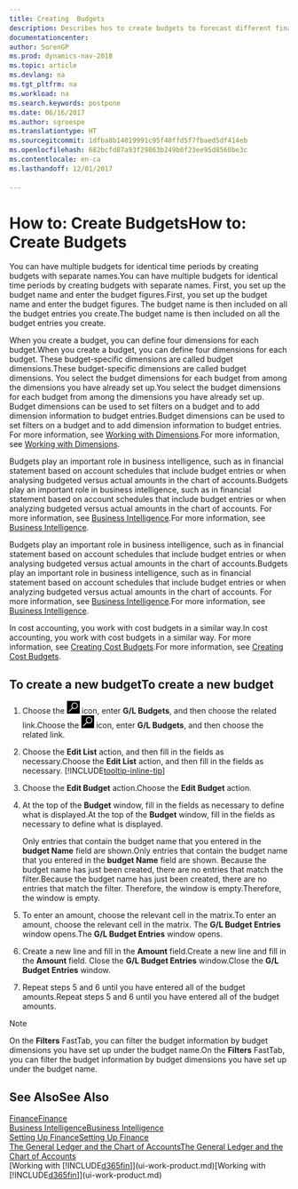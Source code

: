 ```yaml
---
title: Creating  Budgets
description: Describes hos to create budgets to forecast different financial activities and assign dimensions for business intelligence purposes.
documentationcenter: 
author: SorenGP
ms.prod: dynamics-nav-2018
ms.topic: article
ms.devlang: na
ms.tgt_pltfrm: na
ms.workload: na
ms.search.keywords: postpone
ms.date: 06/16/2017
ms.author: sgroespe
ms.translationtype: HT
ms.sourcegitcommit: 1dfba8b14019991c95f40ffd5f7fbaed5df414eb
ms.openlocfilehash: 682bcfd87a93f29863b249b0f23ee95d8560be3c
ms.contentlocale: en-ca
ms.lasthandoff: 12/01/2017

---
```

# <a name="how-to-create--budgets"></a><span data-ttu-id="9faa8-103">How to: Create  Budgets</span><span class="sxs-lookup"><span data-stu-id="9faa8-103">How to: Create  Budgets</span></span>
<span data-ttu-id="9faa8-104">You can have multiple budgets for identical time periods by creating budgets with separate names.</span><span class="sxs-lookup"><span data-stu-id="9faa8-104">You can have multiple budgets for identical time periods by creating budgets with separate names.</span></span> <span data-ttu-id="9faa8-105">First, you set up the budget name and enter the budget figures.</span><span class="sxs-lookup"><span data-stu-id="9faa8-105">First, you set up the budget name and enter the budget figures.</span></span> <span data-ttu-id="9faa8-106">The budget name is then included on all the budget entries you create.</span><span class="sxs-lookup"><span data-stu-id="9faa8-106">The budget name is then included on all the budget entries you create.</span></span>  

 <span data-ttu-id="9faa8-107">When you create a budget, you can define four dimensions for each budget.</span><span class="sxs-lookup"><span data-stu-id="9faa8-107">When you create a budget, you can define four dimensions for each budget.</span></span> <span data-ttu-id="9faa8-108">These budget-specific dimensions are called budget dimensions.</span><span class="sxs-lookup"><span data-stu-id="9faa8-108">These budget-specific dimensions are called budget dimensions.</span></span> <span data-ttu-id="9faa8-109">You select the budget dimensions for each budget from among the dimensions you have already set up.</span><span class="sxs-lookup"><span data-stu-id="9faa8-109">You select the budget dimensions for each budget from among the dimensions you have already set up.</span></span> <span data-ttu-id="9faa8-110">Budget dimensions can be used to set filters on a budget and to add dimension information to budget entries.</span><span class="sxs-lookup"><span data-stu-id="9faa8-110">Budget dimensions can be used to set filters on a budget and to add dimension information to budget entries.</span></span> <span data-ttu-id="9faa8-111">For more information, see [Working with Dimensions](finance-dimensions.md).</span><span class="sxs-lookup"><span data-stu-id="9faa8-111">For more information, see [Working with Dimensions](finance-dimensions.md).</span></span>

 <span data-ttu-id="9faa8-112">Budgets play an important role in business intelligence, such as in financial statement based on account schedules that include budget entries or when analysing budgeted versus actual amounts in the chart of accounts.</span><span class="sxs-lookup"><span data-stu-id="9faa8-112">Budgets play an important role in business intelligence, such as in financial statement based on account schedules that include budget entries or when analyzing budgeted versus actual amounts in the chart of accounts.</span></span> <span data-ttu-id="9faa8-113">For more information, see [Business Intelligence](bi.md).</span><span class="sxs-lookup"><span data-stu-id="9faa8-113">For more information, see [Business Intelligence](bi.md).</span></span>

 <span data-ttu-id="9faa8-114">Budgets play an important role in business intelligence, such as in financial statement based on account schedules that include budget entries or when analysing budgeted versus actual amounts in the chart of accounts.</span><span class="sxs-lookup"><span data-stu-id="9faa8-114">Budgets play an important role in business intelligence, such as in financial statement based on account schedules that include budget entries or when analyzing budgeted versus actual amounts in the chart of accounts.</span></span> <span data-ttu-id="9faa8-115">For more information, see [Business Intelligence](bi.md).</span><span class="sxs-lookup"><span data-stu-id="9faa8-115">For more information, see [Business Intelligence](bi.md).</span></span>

<span data-ttu-id="9faa8-116">In cost accounting, you work with cost budgets in a similar way.</span><span class="sxs-lookup"><span data-stu-id="9faa8-116">In cost accounting, you work with cost budgets in a similar way.</span></span> <span data-ttu-id="9faa8-117">For more information, see [Creating Cost Budgets](finance-create-cost-budgets.md).</span><span class="sxs-lookup"><span data-stu-id="9faa8-117">For more information, see [Creating Cost Budgets](finance-create-cost-budgets.md).</span></span>    

## <a name="to-create-a-new-budget"></a><span data-ttu-id="9faa8-118">To create a new budget</span><span class="sxs-lookup"><span data-stu-id="9faa8-118">To create a new budget</span></span>  

1. <span data-ttu-id="9faa8-119">Choose the ![Search for Page or Report](media/ui-search/search_small.png "Search for Page or Report icon") icon, enter **G/L Budgets**, and then choose the related link.</span><span class="sxs-lookup"><span data-stu-id="9faa8-119">Choose the ![Search for Page or Report](media/ui-search/search_small.png "Search for Page or Report icon") icon, enter **G/L Budgets**, and then choose the related link.</span></span>  
2. <span data-ttu-id="9faa8-120">Choose the **Edit List** action, and then fill in the fields as necessary.</span><span class="sxs-lookup"><span data-stu-id="9faa8-120">Choose the **Edit List** action, and then fill in the fields as necessary.</span></span> [!INCLUDE[tooltip-inline-tip](includes/tooltip-inline-tip_md.md)]  
3. <span data-ttu-id="9faa8-121">Choose the **Edit Budget** action.</span><span class="sxs-lookup"><span data-stu-id="9faa8-121">Choose the **Edit Budget** action.</span></span>
4. <span data-ttu-id="9faa8-122">At the top of the **Budget** window, fill in the fields as necessary to define what is displayed.</span><span class="sxs-lookup"><span data-stu-id="9faa8-122">At the top of the **Budget** window, fill in the fields as necessary to define what is displayed.</span></span>  

    <span data-ttu-id="9faa8-123">Only entries that contain the budget name that you entered in the **budget Name** field are shown.</span><span class="sxs-lookup"><span data-stu-id="9faa8-123">Only entries that contain the budget name that you entered in the **budget Name** field are shown.</span></span> <span data-ttu-id="9faa8-124">Because the budget name has just been created, there are no entries that match the filter.</span><span class="sxs-lookup"><span data-stu-id="9faa8-124">Because the budget name has just been created, there are no entries that match the filter.</span></span> <span data-ttu-id="9faa8-125">Therefore, the window is empty.</span><span class="sxs-lookup"><span data-stu-id="9faa8-125">Therefore, the window is empty.</span></span>  
5. <span data-ttu-id="9faa8-126">To enter an amount, choose the relevant cell in the matrix.</span><span class="sxs-lookup"><span data-stu-id="9faa8-126">To enter an amount, choose the relevant cell in the matrix.</span></span> <span data-ttu-id="9faa8-127">The **G/L Budget Entries** window opens.</span><span class="sxs-lookup"><span data-stu-id="9faa8-127">The **G/L Budget Entries** window opens.</span></span>  
6. <span data-ttu-id="9faa8-128">Create a new line and fill in the **Amount** field.</span><span class="sxs-lookup"><span data-stu-id="9faa8-128">Create a new line and fill in the **Amount** field.</span></span> <span data-ttu-id="9faa8-129">Close the **G/L Budget Entries** window.</span><span class="sxs-lookup"><span data-stu-id="9faa8-129">Close the **G/L Budget Entries** window.</span></span>  
7. <span data-ttu-id="9faa8-130">Repeat steps 5 and 6 until you have entered all of the budget amounts.</span><span class="sxs-lookup"><span data-stu-id="9faa8-130">Repeat steps 5 and 6 until you have entered all of the budget amounts.</span></span>  

> [!NOTE]  
>  <span data-ttu-id="9faa8-131">On the **Filters** FastTab, you can filter the budget information by budget dimensions you have set up under the budget name.</span><span class="sxs-lookup"><span data-stu-id="9faa8-131">On the **Filters** FastTab, you can filter the budget information by budget dimensions you have set up under the budget name.</span></span>   

## <a name="see-also"></a><span data-ttu-id="9faa8-132">See Also</span><span class="sxs-lookup"><span data-stu-id="9faa8-132">See Also</span></span>
[<span data-ttu-id="9faa8-133">Finance</span><span class="sxs-lookup"><span data-stu-id="9faa8-133">Finance</span></span>](finance.md)  
[<span data-ttu-id="9faa8-134">Business Intelligence</span><span class="sxs-lookup"><span data-stu-id="9faa8-134">Business Intelligence</span></span>](bi.md)  
[<span data-ttu-id="9faa8-135">Setting Up Finance</span><span class="sxs-lookup"><span data-stu-id="9faa8-135">Setting Up Finance</span></span>](finance-setup-finance.md)  
[<span data-ttu-id="9faa8-136">The General Ledger and the Chart of Accounts</span><span class="sxs-lookup"><span data-stu-id="9faa8-136">The General Ledger and the Chart of Accounts</span></span>](finance-general-ledger.md)  
<span data-ttu-id="9faa8-137">[Working with [!INCLUDE[d365fin](includes/d365fin_md.md)]](ui-work-product.md)</span><span class="sxs-lookup"><span data-stu-id="9faa8-137">[Working with [!INCLUDE[d365fin](includes/d365fin_md.md)]](ui-work-product.md)</span></span>  

